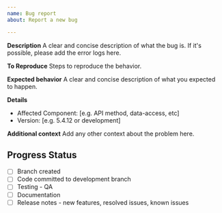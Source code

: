 ```yaml
---
name: Bug report
about: Report a new bug

---
```


**Description**
A clear and concise description of what the bug is.
If it's possible, please add the error logs here.

**To Reproduce**
Steps to reproduce the behavior.

**Expected behavior**
A clear and concise description of what you expected to happen.

**Details**
 - Affected Component: [e.g. API method, data-access, etc]
 - Version: [e.g. 5.4.12 or development]

**Additional context**
Add any other context about the problem here.

## Progress Status
- [ ] Branch created 
- [ ] Code committed to development branch
- [ ] Testing - QA
- [ ] Documentation 
- [ ] Release notes - new features, resolved issues, known issues